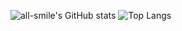 ![all-smile's GitHub stats](https://github-readme-stats.vercel.app/api?username=zhf521&show_icons=true&theme=tokyonight)
![Top Langs](https://github-readme-stats.vercel.app/api/top-langs/?username=zhf521&layout=compact&theme=tokyonight)

